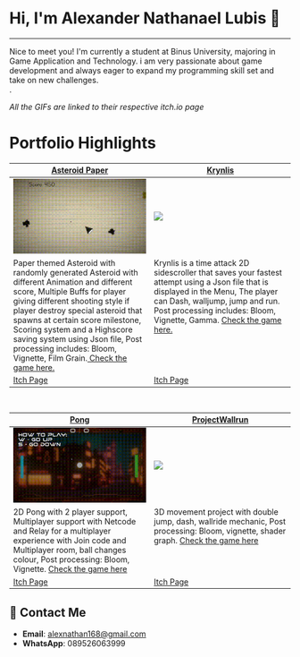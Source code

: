 # Hi, I'm Alexander Nathanael Lubis 👋
---
Nice to meet you! I'm currently a student at Binus University, majoring in Game Application and Technology. i am very passionate about game development and always eager to expand my programming skill set and take on new challenges. </br>.

*All the GIFs are linked to their respective itch.io page*

# Portfolio Highlights
<table width="100%">
  <thead>
    <tr>
      <th width="50%"><a href="https://alexnathan.itch.io/asteroid-paper">Asteroid Paper</a></th>
      <th width="50%"><a href="https://alexnathan.itch.io/krynlis">Krynlis</a></th>
    </tr>
    
  </thead>
  <tbody>
    <tr>
      <td><img src="https://github.com/Alexander-NL/Alexander-NL/blob/main/AsteroidPaper.gif"/></td>
      <td><img src="https://github.com/Alexander-NL/Alexander-NL/blob/main/Krynlis.gif"/></td>
    </tr>
    <tr>
      <td valign="text-top">Paper themed Asteroid with randomly generated Asteroid with different Animation and different score, Multiple Buffs for player giving different shooting style if player destroy special asteroid that spawns at certain score milestone, Scoring system and a Highscore saving system using Json file, Post processing includes: Bloom, Vignette, Film Grain.<a href="https://github.com/Alexander-NL/Asteroid-Paper"> Check the game here.</a></td>
      <td valign="text-top">Krynlis is a time attack 2D sidescroller that saves your fastest attempt using a Json file that is displayed in the Menu, The player can Dash, walljump, jump and run. Post processing includes: Bloom, Vignette, Gamma. <a href="https://github.com/Alexander-NL/Krynlis"> Check the game here.</a></td>
    </tr>
    <tr>
      <td><a href="https://alexnathan.itch.io/asteroid-paper">Itch Page</a></td>
      <td><a href="https://alexnathan.itch.io/krynlis">Itch Page</a></td>
    </tr>
  </tbody>
</table>

<br>

<table width="100%">
  <thead>
    <tr>
      <th width="50%"><a href="https://alexnathan.itch.io/pong">Pong</a></th>
      <th width="50%"><a href="https://alexnathan.itch.io/project-wallrun">ProjectWallrun<a></th>
    </tr>
  </thead>
  <tbody>
    <tr>
      <td><img src="https://github.com/Alexander-NL/Alexander-NL/blob/main/NewPong.gif"/></td>
      <td><img src="https://github.com/Alexander-NL/Alexander-NL/blob/main/3Dplatformer.gif"/></td>
    </tr>
    <tr>
      <td valign="text-top">2D Pong with 2 player support, Multiplayer support with Netcode and Relay for a multiplayer experience with Join code and Multiplayer room, ball changes colour, Post processing: Bloom, Vignette. <a href="https://github.com/Alexander-NL/PONG.final"> Check the game here</td>
      <td valign="text-top">3D movement project with double jump, dash, wallride mechanic, Post processing: Bloom, vignette, shader graph. <a href="https://github.com/Alexander-NL/ProjectWallRun"> Check the game here</td>
    </tr>
    <tr>
      <td><a href="https://alexnathan.itch.io/pong">Itch Page</a></td>
      <td><a href="https://alexnathan.itch.io/project-wallrun">Itch Page</a></td>
    </tr>
  </tbody>
</table>

## 📩 Contact Me
- **Email**: alexnathan168@gmail.com
- **WhatsApp**: 089526063999

